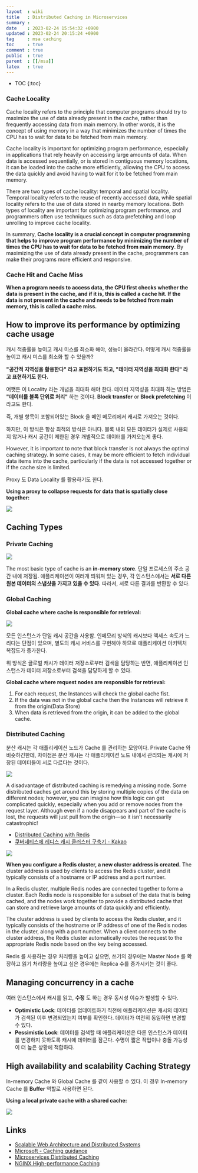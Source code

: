```yaml
---
layout  : wiki
title   : Distributed Caching in Microservices
summary : 
date    : 2023-02-24 15:54:32 +0900
updated : 2023-02-24 20:15:24 +0900
tag     : msa caching
toc     : true
comment : true
public  : true
parent  : [[/msa]]
latex   : true
---
```

* TOC
{:toc}

### Cache Locality

Cache locality refers to the principle that computer programs should try to maximize the use of data already present in the cache, rather than frequently accessing data from main memory. In other words, it is the concept of using memory in a way that minimizes the number of times the CPU has to wait for data to be fetched from main memory.

Cache locality is important for optimizing program performance, especially in applications that rely heavily on accessing large amounts of data. When data is accessed sequentially, or is stored in contiguous memory locations, it can be loaded into the cache more efficiently, allowing the CPU to access the data quickly and avoid having to wait for it to be fetched from main memory.

There are two types of cache locality: temporal and spatial locality. Temporal locality refers to the reuse of recently accessed data, while spatial locality refers to the use of data stored in nearby memory locations. Both types of locality are important for optimizing program performance, and programmers often use techniques such as data prefetching and loop unrolling to improve cache locality.

In summary, __Cache locality is a crucial concept in computer programming that helps to improve program performance by minimizing the number of times the CPU has to wait for data to be fetched from main memory__. By maximizing the use of data already present in the cache, programmers can make their programs more efficient and responsive.

### Cache Hit and Cache Miss 

__When a program needs to access data, the CPU first checks whether the data is present in the cache, and if it is, this is called a cache hit. If the data is not present in the cache and needs to be fetched from main memory, this is called a cache miss.__

## How to improve its performance by optimizing cache usage

캐시 적중률을 높이고 캐시 미스를 최소화 해야, 성능이 올라간다. 어떻게 캐시 적중률을 높이고 캐시 미스를 최소화 할 수 있을까?

__"공간적 지역성을 활용한다" 라고 표현하기도 하고, "데이터 지역성을 최대화 한다" 라고 표현하기도 한다.__

어쨋든 이 Locality 라는 개념을 최대화 해야 한다. 데이터 지역성을 최대화 하는 방법은 __"데이터를 블록 단위로 처리"__ 하는 것이다. __Block transfer__ or __Block prefetching__ 이라고도 한다.

즉, 개별 항목이 포함되어있는 Block 을 메인 메모리에서 캐시로 가져오는 것이다. 

하지만, 이 방식은 항상 최적의 방식은 아니다. 블록 내의 모든 데이터가 실제로 사용되지 않거나 캐시 공간이 제한된 경우 개별적으로 데이터를 가져오는게 좋다.

However, it is important to note that block transfer is not always the optimal caching strategy. In some cases, it may be more efficient to fetch individual data items into the cache, particularly if the data is not accessed together or if the cache size is limited.

Proxy 도 Data Locality 를 활용하기도 한다.

__Using a proxy to collapse requests for data that is spatially close together:__

![](/resource/wiki/msa-distributed-caching/proxy-data-locality.png)

## Caching Types

### Private Caching

![](/resource/wiki/msa-distributed-caching/private.png)

The most basic type of cache is an __in-memory store__. 단일 프로세스의 주소 공간 내에 저장됨. 애플리케이션이 여러개 띄워져 있는 경우, 각 인스턴스에서는 __서로 다른 원본 데이터의 스냅샷을 가지고 있을 수 있다.__ 따라서, 서로 다른 결과를 반환할 수 있다.

### Global Caching

__Global cache where cache is responsible for retrieval:__

![](/resource/wiki/msa-distributed-caching/global.png)

모든 인스턴스가 단일 캐시 공간을 사용함. 인메모리 방식의 캐시보다 액세스 속도가 느리다는 단점이 있으며, 별도의 캐시 서비스를 구현해야 하므로 애플리케이션 아키텍처 복잡도가 증가한다.

위 방식은 글로벌 캐시가 데이터 저장소로부터 검색을 담당하는 반면, 애플리케이션 인스턴스가 데이터 저장소로부터 검색을 담당하게 할 수 있다. 

__Global cache where request nodes are responsible for retrieval:__

1. For each request, the Instances will check the global cache fist.
2. If the data was not in the global cache then the Instances will retrieve it from the origin(Data Store)
3. When data is retrieved from the origin, it can be added to the global cache.

### Distributed Caching

분산 캐시는 각 애플리케이션 노드가 Cache 를 관리하는 모양이다. Private Cache 와 비슷하긴한데, 차이점은 분산 캐시는 각 애플리케이션 노드 내에서 관리되는 캐시에 저장된 데이터들이 서로 다르다는 것이다.

![](/resource/wiki/msa-distributed-caching/distributed-caching.png)

A disadvantage of distributed caching is remedying a missing node. Some distributed caches get around this by storing multiple copies of the data on different nodes; however, you can imagine how this logic can get complicated quickly, especially when you add or remove nodes from the request layer. Although even if a node disappears and part of the cache is lost, the requests will just pull from the origin—so it isn't necessarily catastrophic!

- [Distributed Caching with Redis](https://cloudificationzone.com/2021/11/01/distributed-caching-with-redis/)
- [쿠버네티스에 레디스 캐시 클러스터 구축기 - Kakao](https://tech.kakao.com/2022/02/09/k8s-redis/)

![](/resource/wiki/msa-distributed-caching/redis.png)

__When you configure a Redis cluster, a new cluster address is created.__ The cluster address is used by clients to access the Redis cluster, and it typically consists of a hostname or IP address and a port number.

In a Redis cluster, multiple Redis nodes are connected together to form a cluster. Each Redis node is responsible for a subset of the data that is being cached, and the nodes work together to provide a distributed cache that can store and retrieve large amounts of data quickly and efficiently.

The cluster address is used by clients to access the Redis cluster, and it typically consists of the hostname or IP address of one of the Redis nodes in the cluster, along with a port number. When a client connects to the cluster address, the Redis cluster automatically routes the request to the appropriate Redis node based on the key being accessed.

Redis 를 사용하는 경우 처리량을 높이고 싶으면, 쓰기의 경우에는 Master Node 를 확장하고 읽기 처리량을 높이고 싶은 경우에는 Replica 수를 증가시키는 것이 좋다.

## Managing concurrency in a cache

여러 인스턴스에서 캐시를 읽고, __수정__ 도 하는 경우 동시성 이슈가 발생할 수 있다. 

- __Optimistic Lock__: 데이터를 업데이트하기 직전에 애플리케이션은 캐시의 데이터가 검색된 이후 변경되었는지 여부를 확인한다. 데이터가 여전히 동일하면 변경할 수 있다.
- __Pessimistic Lock__: 데이터를 검색할 때 애플리케이션은 다른 인스턴스가 데이터를 변경하지 못하도록 캐시에 데이터를 잠근다. 수명이 짧은 작업이나 충돌 가능성이 더 높은 상황에 적합하다.

## High availability and scalability Caching Strategy

In-memory Cache 와 Global Cache 를 같이 사용할 수 있다. 이 경우 In-memory Cache 를 __Buffer__ 역할로 사용하면 된다.

__Using a local private cache with a shared cache:__

![](/resource/wiki/msa-distributed-caching/cache-both.png)

## Links

- [Scalable Web Architecture and Distributed Systems](http://www.aosabook.org/en/distsys.html)
- [Microsoft - Caching guidance](https://learn.microsoft.com/en-us/azure/architecture/best-practices/caching)
- [Microservices Distributed Caching](https://medium.com/design-microservices-architecture-with-patterns/microservices-distributed-caching-76828817e41b)
- [NGINX High-performance Caching](https://www.slideshare.net/Nginx/nginx-highperformance-caching)